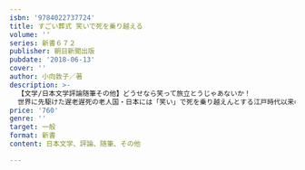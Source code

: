 ```yaml
---
isbn: '9784022737724'
title: すごい葬式 笑いで死を乗り越える
volume: ''
series: 新書６７２
publisher: 朝日新聞出版
pubdate: '2018-06-13'
cover: ''
author: 小向敦子／著
description: >-
  【文学/日本文学評論随筆その他】どうせなら笑って旅立とうじゃあないか！
  世界に先駆けた遅老遅死の老人国・日本には「笑い」で死を乗り越えんとする江戸時代以来の粋な」葬送文化があり、その系譜は新しい葬儀のかたちとして現代に息づく。気鋭の老人学者が新しい「死に方の哲学」を提示。
price: '760'
genre: ''
target: 一般
format: 新書
content: 日本文学、評論、随筆、その他

---
```

